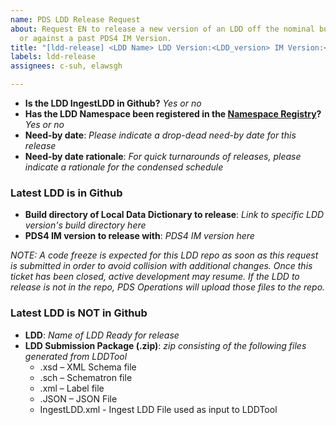 ```yaml
---
name: PDS LDD Release Request
about: Request EN to release a new version of an LDD off the nominal build schedule
  or against a past PDS4 IM Version.
title: "[ldd-release] <LDD Name> LDD Version:<LDD_version> IM Version:<IM_Version>"
labels: ldd-release
assignees: c-suh, elawsgh

---
```


* **Is the LDD IngestLDD in Github?** _Yes or no_
* **Has the LDD Namespace been registered in the [Namespace Registry](https://pds.nasa.gov/datastandards/schema/pds-namespace-registry.pdf)?** _Yes or no_
* **Need-by date**: _Please indicate a drop-dead need-by date for this release_
* **Need-by date rationale**: _For quick turnarounds of releases, please indicate a rationale for the condensed schedule_

### Latest LDD is in Github
* **Build directory of Local Data Dictionary to release**: _Link to specific LDD version's build directory here_
* **PDS4 IM version to release with**: _PDS4 IM version here_

_NOTE: A code freeze is expected for this LDD repo as soon as this request is submitted in order to avoid collision with additional changes. Once this ticket has been closed, active development may resume. If the LDD to release is not in the repo, PDS Operations will upload those files to the repo._

### Latest LDD is NOT in Github
* **LDD**: _Name of LDD Ready for release_
* **LDD Submission Package (.zip)**: _zip consisting of the following files generated from LDDTool_
    * .xsd – XML Schema file
    * .sch – Schematron file
    * .xml – Label file
    * .JSON – JSON File
    * IngestLDD.xml - Ingest LDD File used as input to LDDTool
